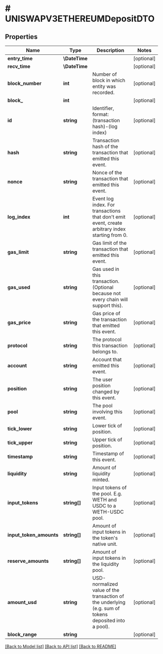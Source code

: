 # # UNISWAPV3ETHEREUMDepositDTO

## Properties

Name | Type | Description | Notes
------------ | ------------- | ------------- | -------------
**entry_time** | **\DateTime** |  | [optional]
**recv_time** | **\DateTime** |  | [optional]
**block_number** | **int** | Number of block in which entity was recorded. | [optional]
**block_** | **int** |  | [optional]
**id** | **string** | Identifier, format: (transaction hash)-(log index) | [optional]
**hash** | **string** | Transaction hash of the transaction that emitted this event. | [optional]
**nonce** | **string** | Nonce of the transaction that emitted this event. | [optional]
**log_index** | **int** | Event log index. For transactions that don&#39;t emit event, create arbitrary index starting from 0. | [optional]
**gas_limit** | **string** | Gas limit of the transaction that emitted this event. | [optional]
**gas_used** | **string** | Gas used in this transaction. (Optional because not every chain will support this). | [optional]
**gas_price** | **string** | Gas price of the transaction that emitted this event. | [optional]
**protocol** | **string** | The protocol this transaction belongs to. | [optional]
**account** | **string** | Account that emitted this event. | [optional]
**position** | **string** | The user position changed by this event. | [optional]
**pool** | **string** | The pool involving this event. | [optional]
**tick_lower** | **string** | Lower tick of position. | [optional]
**tick_upper** | **string** | Upper tick of position. | [optional]
**timestamp** | **string** | Timestamp of this event. | [optional]
**liquidity** | **string** | Amount of liquidity minted. | [optional]
**input_tokens** | **string[]** | Input tokens of the pool. E.g. WETH and USDC to a WETH-USDC pool. | [optional]
**input_token_amounts** | **string[]** | Amount of input tokens in the token&#39;s native unit. | [optional]
**reserve_amounts** | **string[]** | Amount of input tokens in the liquidity pool. | [optional]
**amount_usd** | **string** | USD-normalized value of the transaction of the underlying (e.g. sum of tokens deposited into a pool). | [optional]
**block_range** | **string** |  | [optional]

[[Back to Model list]](../../README.md#models) [[Back to API list]](../../README.md#endpoints) [[Back to README]](../../README.md)
